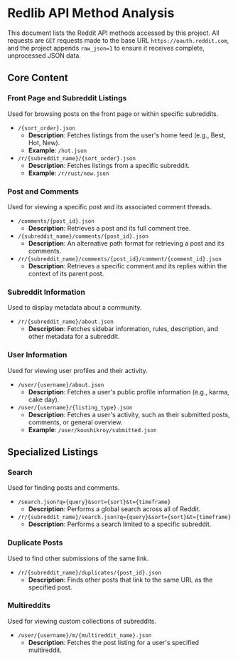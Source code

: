 # Redlib API Method Analysis

This document lists the Reddit API methods accessed by this project. All requests are `GET` requests made to the base URL `https://oauth.reddit.com`, and the project appends `raw_json=1` to ensure it receives complete, unprocessed JSON data.

## Core Content

### Front Page and Subreddit Listings

Used for browsing posts on the front page or within specific subreddits.

-   `/{sort_order}.json`
    -   **Description**: Fetches listings from the user's home feed (e.g., Best, Hot, New).
    -   **Example**: `/hot.json`
-   `/r/{subreddit_name}/{sort_order}.json`
    -   **Description**: Fetches listings from a specific subreddit.
    -   **Example**: `/r/rust/new.json`

### Post and Comments

Used for viewing a specific post and its associated comment threads.

-   `/comments/{post_id}.json`
    -   **Description**: Retrieves a post and its full comment tree.
-   `/{subreddit_name}/comments/{post_id}.json`
    -   **Description**: An alternative path format for retrieving a post and its comments.
-   `/r/{subreddit_name}/comments/{post_id}/comment/{comment_id}.json`
    -   **Description**: Retrieves a specific comment and its replies within the context of its parent post.

### Subreddit Information

Used to display metadata about a community.

-   `/r/{subreddit_name}/about.json`
    -   **Description**: Fetches sidebar information, rules, description, and other metadata for a subreddit.

### User Information

Used for viewing user profiles and their activity.

-   `/user/{username}/about.json`
    -   **Description**: Fetches a user's public profile information (e.g., karma, cake day).
-   `/user/{username}/{listing_type}.json`
    -   **Description**: Fetches a user's activity, such as their submitted posts, comments, or general overview.
    -   **Example**: `/user/koushikroy/submitted.json`

## Specialized Listings

### Search

Used for finding posts and comments.

-   `/search.json?q={query}&sort={sort}&t={timeframe}`
    -   **Description**: Performs a global search across all of Reddit.
-   `/r/{subreddit_name}/search.json?q={query}&sort={sort}&t={timeframe}`
    -   **Description**: Performs a search limited to a specific subreddit.

### Duplicate Posts

Used to find other submissions of the same link.

-   `/r/{subreddit_name}/duplicates/{post_id}.json`
    -   **Description**: Finds other posts that link to the same URL as the specified post.

### Multireddits

Used for viewing custom collections of subreddits.

-   `/user/{username}/m/{multireddit_name}.json`
    -   **Description**: Fetches the post listing for a user's specified multireddit.

